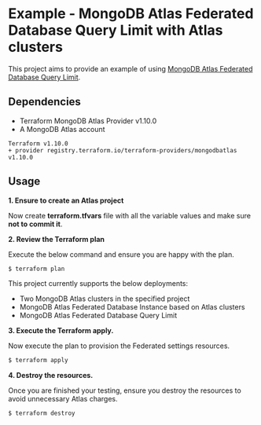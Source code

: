 # Example - MongoDB Atlas Federated Database Query Limit with Atlas clusters

This project aims to provide an example of using [MongoDB Atlas Federated Database Query Limit](https://www.mongodb.com/docs/atlas/data-federation/overview/).


## Dependencies

* Terraform MongoDB Atlas Provider v1.10.0
* A MongoDB Atlas account 

```
Terraform v1.10.0
+ provider registry.terraform.io/terraform-providers/mongodbatlas v1.10.0
```

## Usage

**1\. Ensure to create an Atlas project**

Now create **terraform.tfvars** file with all the variable values and make sure **not to commit it**.

**2\. Review the Terraform plan**


Execute the below command and ensure you are happy with the plan.

``` bash
$ terraform plan
```
This project currently supports the below deployments:

- Two MongoDB Atlas clusters in the specified project
- MongoDB Atlas Federated Database Instance based on Atlas clusters
- MongoDB Atlas Federated Database Query Limit

**3\. Execute the Terraform apply.**

Now execute the plan to provision the Federated settings resources.

``` bash
$ terraform apply
```

**4\. Destroy the resources.**

Once you are finished your testing, ensure you destroy the resources to avoid unnecessary Atlas charges.

``` bash
$ terraform destroy
```